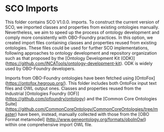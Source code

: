 # SCO Imports

This folder contains SCO V1.0.0. imports. To construct the current version of SCO, we imported classes and properties from existing ontologies manually. Nevertheless, we aim to speed up the process of ontology development and comply more consistently with OBO-Foundry practices. In this option, we created import files containing classes and properties reused from existing ontologies. These files could be used for further SCO implementations, following approaches to ontology development and repository organization such as that proposed by the [Ontology Development Kit (ODK)] (https://github.com/INCATools/ontology-development-kit). ODK is widely used by OBO-Foundry developers.

Imports from OBO-Foundry ontologies have been fetched using [OntoFox] (https://ontofox.hegroup.org/). This folder includes both OntoFox input text files and OWL output ones. Classes and properties reused from the Industrial [Ontologies Foundry (IOF)] (https://github.com/iofoundry/ontology) and the [Common Core Ontologies Suite] (https://github.com/CommonCoreOntology/CommonCoreOntologies/tree/master) have been, instead, manually collected with those from the [OBO Format metamodel] (http://www.geneontology.org/formats/oboInOwl) within one comprehensive import OWL file.
